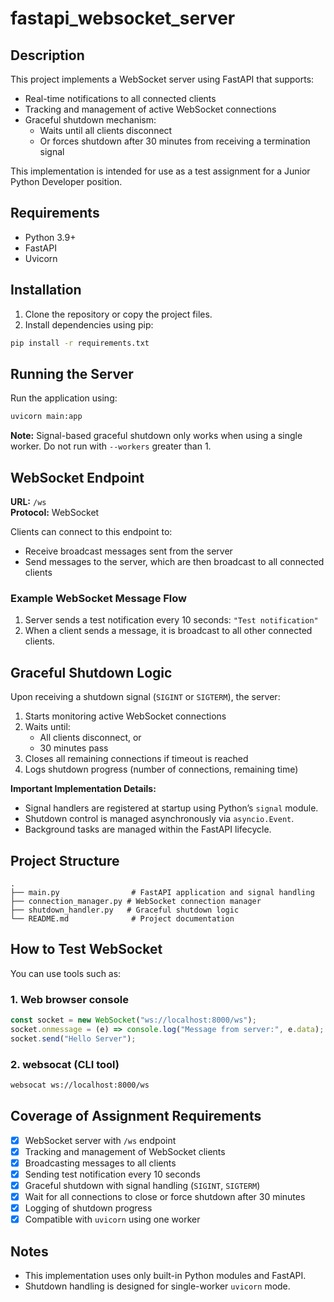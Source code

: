 # fastapi_websocket_server

## Description

This project implements a WebSocket server using FastAPI that supports:

- Real-time notifications to all connected clients
- Tracking and management of active WebSocket connections
- Graceful shutdown mechanism:
  - Waits until all clients disconnect
  - Or forces shutdown after 30 minutes from receiving a termination signal

This implementation is intended for use as a test assignment for a Junior Python Developer position.

## Requirements

- Python 3.9+
- FastAPI
- Uvicorn

## Installation

1. Clone the repository or copy the project files.
2. Install dependencies using pip:

```bash
pip install -r requirements.txt
```

## Running the Server

Run the application using:

```bash
uvicorn main:app
```

**Note:** Signal-based graceful shutdown only works when using a single worker. Do not run with `--workers` greater than 1.

## WebSocket Endpoint

**URL:** `/ws`  
**Protocol:** WebSocket

Clients can connect to this endpoint to:

- Receive broadcast messages sent from the server
- Send messages to the server, which are then broadcast to all connected clients

### Example WebSocket Message Flow

1. Server sends a test notification every 10 seconds: `"Test notification"`
2. When a client sends a message, it is broadcast to all other connected clients.

## Graceful Shutdown Logic

Upon receiving a shutdown signal (`SIGINT` or `SIGTERM`), the server:

1. Starts monitoring active WebSocket connections
2. Waits until:
   - All clients disconnect, or
   - 30 minutes pass
3. Closes all remaining connections if timeout is reached
4. Logs shutdown progress (number of connections, remaining time)

**Important Implementation Details:**

- Signal handlers are registered at startup using Python’s `signal` module.
- Shutdown control is managed asynchronously via `asyncio.Event`.
- Background tasks are managed within the FastAPI lifecycle.

## Project Structure

```
.
├── main.py                # FastAPI application and signal handling
├── connection_manager.py # WebSocket connection manager
├── shutdown_handler.py   # Graceful shutdown logic
└── README.md              # Project documentation
```

## How to Test WebSocket

You can use tools such as:

### 1. Web browser console

```javascript
const socket = new WebSocket("ws://localhost:8000/ws");
socket.onmessage = (e) => console.log("Message from server:", e.data);
socket.send("Hello Server");
```

### 2. websocat (CLI tool)

```bash
websocat ws://localhost:8000/ws
```

## Coverage of Assignment Requirements

- [x] WebSocket server with `/ws` endpoint
- [x] Tracking and management of WebSocket clients
- [x] Broadcasting messages to all clients
- [x] Sending test notification every 10 seconds
- [x] Graceful shutdown with signal handling (`SIGINT`, `SIGTERM`)
- [x] Wait for all connections to close or force shutdown after 30 minutes
- [x] Logging of shutdown progress
- [x] Compatible with `uvicorn` using one worker

## Notes

- This implementation uses only built-in Python modules and FastAPI.
- Shutdown handling is designed for single-worker `uvicorn` mode.
